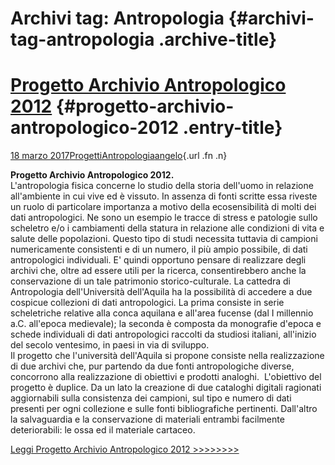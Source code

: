 Archivi tag: Antropologia {#archivi-tag-antropologia .archive-title}
=========================

[Progetto Archivio Antropologico 2012](index2487.html?p=846) {#progetto-archivio-antropologico-2012 .entry-title}
============================================================

[18 marzo 2017](index2487.html?p=846 "Permalink a Progetto Archivio Antropologico 2012")[Progetti](index0b40.html?cat=9)[Antropologia](index98ba.html?tag=antropologia)[angelo](indexcd64.html?author=1 "Vedi tutti gli articoli di angelo"){.url .fn .n}

**Progetto Archivio Antropologico 2012.**\
L'antropologia fisica concerne lo studio della storia dell'uomo in relazione all'ambiente in cui vive ed è vissuto. In assenza di fonti scritte essa riveste un ruolo di particolare importanza a motivo della ecosensibilità di molti dei dati antropologici. Ne sono un esempio le tracce di stress e patologie sullo scheletro e/o i cambiamenti della statura in relazione alle condizioni di vita e salute delle popolazioni. Questo tipo di studi necessita tuttavia di campioni numericamente consistenti e di un numero, il più ampio possibile, di dati antropologici individuali. E' quindi opportuno pensare di realizzare degli archivi che, oltre ad essere utili per la ricerca, consentirebbero anche la conservazione di un tale patrimonio storico-culturale. La cattedra di Antropologia dell'Università dell'Aquila ha la possibilità di accedere a due cospicue collezioni di dati antropologici. La prima consiste in serie scheletriche relative alla conca aquilana e all'area fucense (dal I millennio a.C. all'epoca medievale); la seconda è composta da monografie d'epoca e schede individuali di dati antropologici raccolti da studiosi italiani, all'inizio del secolo ventesimo, in paesi in via di sviluppo. \
Il progetto che l'università dell'Aquila si propone consiste nella realizzazione di due archivi che, pur partendo da due fonti antropologiche diverse, concorrono alla realizzazione di obiettivi e prodotti analoghi.  L'obiettivo del progetto è duplice. Da un lato la creazione di due cataloghi digitali ragionati aggiornabili sulla consistenza dei campioni, sul tipo e numero di dati presenti per ogni collezione e sulle fonti bibliografiche pertinenti. Dall'altro la salvaguardia e la conservazione di materiali entrambi facilmente deteriorabili: le ossa ed il materiale cartaceo.

[Leggi Progetto Archivio Antropologico 2012 \>\>\>\>\>\>\>\>](wp-content/uploads/2017/03/Progetto-Archivio-Antropologico-2012.pdf)
